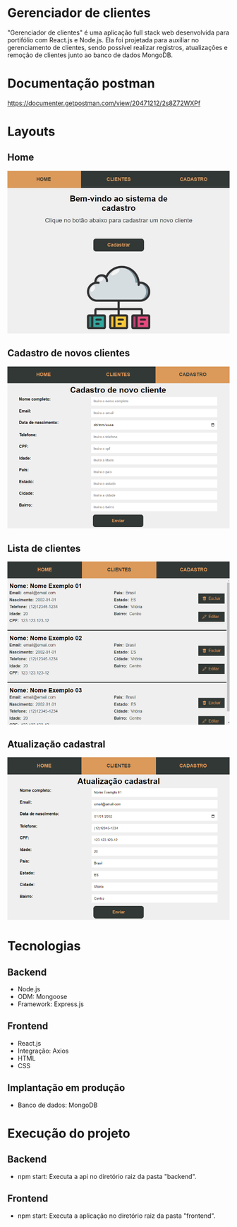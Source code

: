 # Gerenciador de clientes
"Gerenciador de clientes" é uma aplicação full stack web desenvolvida para portifólio com React.js e Node.js. Ela foi projetada para auxiliar no gerenciamento de clientes, sendo possível realizar registros, atualizações e remoção de clientes junto ao banco de dados MongoDB.

# Documentação postman
https://documenter.getpostman.com/view/20471212/2s8Z72WXPf

# Layouts
## Home
![home](https://github.com/juniorbohry/Assets/blob/main/gerenciamento%20de%20clientes/home.jpg)

## Cadastro de novos clientes
![cadastro](https://github.com/juniorbohry/Assets/blob/main/gerenciamento%20de%20clientes/cadastro.png)

## Lista de clientes
![clientes](https://github.com/juniorbohry/Assets/blob/main/gerenciamento%20de%20clientes/clientes.png)

## Atualização cadastral
![atualização de cliente](https://github.com/juniorbohry/Assets/blob/main/gerenciamento%20de%20clientes/Atualiza%C3%A7%C3%A3o%20de%20cliente.png)

# Tecnologias
## Backend
- Node.js
- ODM: Mongoose
- Framework: Express.js

## Frontend
- React.js
- Integração: Axios
- HTML
- CSS

## Implantação em produção
- Banco de dados: MongoDB

# Execução do projeto
## Backend
- npm start:
Executa a api no diretório raiz da pasta "backend".

## Frontend
- npm start:
Executa a aplicação no diretório raiz da pasta "frontend".

